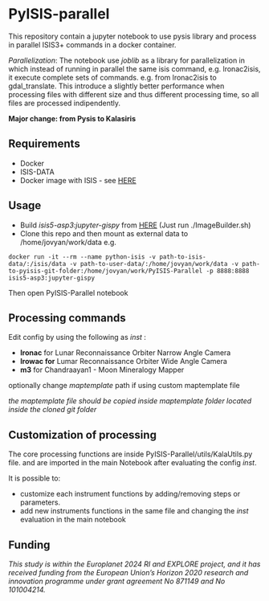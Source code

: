 # PyISIS-parallel


This repository contain a jupyter notebook to use pysis library and process in parallel ISIS3+ commands in a docker container.

*Parallelization*: The notebook use *joblib* as a library for parallelization in which instead of running in parallel the same isis command, e.g. lronac2isis, it execute complete sets of commands. e.g. from lronac2isis to gdal_translate.
This introduce a slightly better performance when processing files with different size and thus different processing time, so all files are processed indipendently.

**Major change: from Pysis to Kalasiris**

## Requirements

* Docker
* ISIS-DATA
* Docker image with ISIS - see [HERE](https://github.com/europlanet-gmap/docker-isis3/tree/hyradus)

## Usage
* Build *isis5-asp3:jupyter-gispy* from [HERE](https://github.com/europlanet-gmap/docker-isis3/tree/hyradus) (Just run ./ImageBuilder.sh)
* Clone this repo and then mount as external data to /home/jovyan/work/data e.g.

```
docker run -it --rm --name python-isis -v path-to-isis-data/:/isis/data -v path-to-user-data/:/home/jovyan/work/data -v path-to-pyisis-git-folder:/home/jovyan/work/PyISIS-Parallel -p 8888:8888 isis5-asp3:jupyter-gispy
```

Then open PyISIS-Parallel notebook
## Processing commands

Edit config by using the following as *inst* :

* **lronac** for Lunar Reconnaissance Orbiter Narrow Angle Camera
* **lrowac for** Lumar Reconnaissance Orbiter Wide Angle Camera
* **m3** for Chandraayan1 - Moon Mineralogy Mapper

optionally change *maptemplate* path if using custom maptemplate file

*the maptemplate file should be copied inside maptemplate folder located inside the cloned git folder*

## Customization of processing

The core processing functions are inside PyISIS-Parallel/utils/KalaUtils.py file. and are imported in the main Notebook after evaluating the config *inst*.

It is possible to:
* customize each instrument functions by adding/removing steps or parameters.
* add new instruments functions in the same file and changing the *inst* evaluation in the main notebook

## Funding
*This study is within the Europlanet 2024 RI and EXPLORE project, and it has received funding from the European Union’s Horizon 2020 research and innovation programme under grant agreement No 871149 and No 101004214.*
